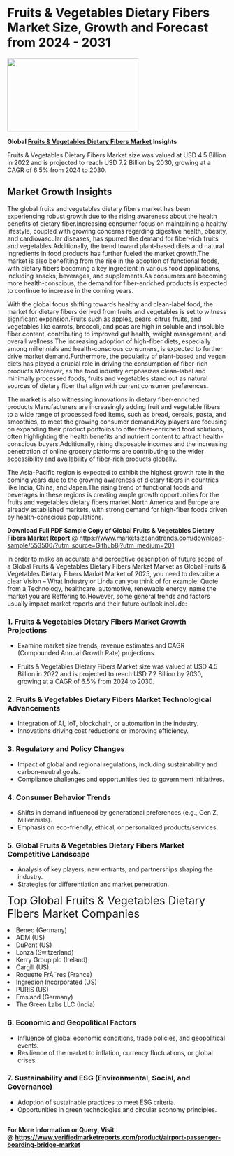 <H1>Fruits & Vegetables Dietary Fibers Market Size, Growth and Forecast from 2024 - 2031</H1><img class="aligncenter size-medium wp-image-584254" src="https://thirdeyenews.in/wp-content/uploads/2024/09/Global-Market-Research-300x168.jpeg" alt="" width="300" height="168" /><p><strong>Global&nbsp;<a href="https://www.marketsizeandtrends.com/download-sample/553500/?utm_source=Github8j?utm_medium=201">Fruits & Vegetables Dietary Fibers Market</a> Insights</strong></p><p>Fruits & Vegetables Dietary Fibers Market size was valued at USD 4.5 Billion in 2022 and is projected to reach USD 7.2 Billion by 2030, growing at a CAGR of 6.5% from 2024 to 2030.</p><p><h2>Market Growth Insights</h2> <p>The global fruits and vegetables dietary fibers market has been experiencing robust growth due to the rising awareness about the health benefits of dietary fiber.Increasing consumer focus on maintaining a healthy lifestyle, coupled with growing concerns regarding digestive health, obesity, and cardiovascular diseases, has spurred the demand for fiber-rich fruits and vegetables.Additionally, the trend toward plant-based diets and natural ingredients in food products has further fueled the market growth.The market is also benefiting from the rise in the adoption of functional foods, with dietary fibers becoming a key ingredient in various food applications, including snacks, beverages, and supplements.As consumers are becoming more health-conscious, the demand for fiber-enriched products is expected to continue to increase in the coming years.</p> <p>With the global focus shifting towards healthy and clean-label food, the market for dietary fibers derived from fruits and vegetables is set to witness significant expansion.Fruits such as apples, pears, citrus fruits, and vegetables like carrots, broccoli, and peas are high in soluble and insoluble fiber content, contributing to improved gut health, weight management, and overall wellness.The increasing adoption of high-fiber diets, especially among millennials and health-conscious consumers, is expected to further drive market demand.Furthermore, the popularity of plant-based and vegan diets has played a crucial role in driving the consumption of fiber-rich products.Moreover, as the food industry emphasizes clean-label and minimally processed foods, fruits and vegetables stand out as natural sources of dietary fiber that align with current consumer preferences.</p> <p>The market is also witnessing innovations in dietary fiber-enriched products.Manufacturers are increasingly adding fruit and vegetable fibers to a wide range of processed food items, such as bread, cereals, pasta, and smoothies, to meet the growing consumer demand.Key players are focusing on expanding their product portfolios to offer fiber-enriched food solutions, often highlighting the health benefits and nutrient content to attract health-conscious buyers.Additionally, rising disposable incomes and the increasing penetration of online grocery platforms are contributing to the wider accessibility and availability of fiber-rich products globally.</p> <p>The Asia-Pacific region is expected to exhibit the highest growth rate in the coming years due to the growing awareness of dietary fibers in countries like India, China, and Japan.The rising trend of functional foods and beverages in these regions is creating ample growth opportunities for the fruits and vegetables dietary fibers market.North America and Europe are already established markets, with strong demand for high-fiber foods driven by health-conscious populations.</p> <p><span class=""><strong>Download Full PDF Sample Copy of Global Fruits & Vegetables Dietary Fibers Market Report</strong> @ <a href="https://www.marketsizeandtrends.com/download-sample/553500/?utm_source=Github8j?utm_medium=201" target="_blank">https://www.marketsizeandtrends.com/download-sample/553500/?utm_source=Github8j?utm_medium=201</a></span></p><p>In order to make an accurate and perceptive description of future scope of a Global&nbsp;Fruits & Vegetables Dietary Fibers Market Market as Global&nbsp;Fruits & Vegetables Dietary Fibers Market Market of 2025, you need to describe a clear Vision &ndash; What Industry or Linda can you think of for example: Quote from a Technology, healthcare, automotive, renewable energy, name the market you are Reffering to.However, some general trends and factors usually impact market reports and their future outlook include:</p><h3>1.&nbsp;<strong>Fruits & Vegetables Dietary Fibers Market Growth Projections</strong></h3><ul><li>Examine market size trends, revenue estimates and CAGR (Compounded Annual Growth Rate) projections.</li><li><p>Fruits & Vegetables Dietary Fibers Market size was valued at USD 4.5 Billion in 2022 and is projected to reach USD 7.2 Billion by 2030, growing at a CAGR of 6.5% from 2024 to 2030.</p></li></ul><h3>2.&nbsp;<strong>Fruits & Vegetables Dietary Fibers Market Technological Advancements</strong></h3><ul><li>Integration of AI, IoT, blockchain, or automation in the industry.</li><li>Innovations driving cost reductions or improving efficiency.</li></ul><h3>3.&nbsp;<strong>Regulatory and Policy Changes</strong></h3><ul><li>Impact of global and regional regulations, including sustainability and carbon-neutral goals.</li><li>Compliance challenges and opportunities tied to government initiatives.</li></ul><h3>4.&nbsp;<strong>Consumer Behavior Trends</strong></h3><ul><li>Shifts in demand influenced by generational preferences (e.g., Gen Z, Millennials).</li><li>Emphasis on eco-friendly, ethical, or personalized products/services.</li></ul><h3>5.&nbsp;<strong>Global Fruits & Vegetables Dietary Fibers Market Competitive Landscape</strong></h3><ul><li>Analysis of key players, new entrants, and partnerships shaping the industry.</li><li>Strategies for differentiation and market penetration.</li></ul><p data-pm-slice="1 1 []"><span style="color: inherit; font-family: inherit; font-size: 25px;">Top Global Fruits & Vegetables Dietary Fibers Market Companies</span></p><div class="" data-test-id=""><p><li>Beneo (Germany)</li><li> ADM (US)</li><li> DuPont (US)</li><li> Lonza (Switzerland)</li><li> Kerry Group plc (Ireland)</li><li> Cargill (US)</li><li> Roquette FrÃ¨res (France)</li><li> Ingredion Incorporated (US)</li><li> PURIS (US)</li><li> Emsland (Germany)</li><li> The Green Labs LLC (India)</li></p></div><h3>6.&nbsp;<strong>Economic and Geopolitical Factors</strong></h3><ul><li>Influence of global economic conditions, trade policies, and geopolitical events.</li><li>Resilience of the market to inflation, currency fluctuations, or global crises.</li></ul><h3>7.&nbsp;<strong>Sustainability and ESG (Environmental, Social, and Governance)</strong></h3><ul><li>Adoption of sustainable practices to meet ESG criteria.</li><li>Opportunities in green technologies and circular economy principles.</li></ul><h2><strong style="font-size: 14px;">For More Information or Query, Visit @&nbsp;</strong><a style="background-color: #ffffff; font-size: 14px;" href="https://www.marketsizeandtrends.com/report/fruits-vegetables-dietary-fibers-market/" target="_blank">https://www.verifiedmarketreports.com/product/airport-passenger-boarding-bridge-market</a></h2>